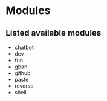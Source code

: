 # Modules


## Listed available modules
- chatbot
- dev
- fun
- gban
- github
- paste
- reverse
- shell